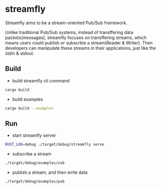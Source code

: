 # streamfly

Streamfly aims to be a stream-oriented Pub/Sub framework.

Unlike traditional Pub/Sub systems, instead of transffering data
packets(messages), streamfly focuses on transffering streams, which means users
could publish or subscrbie a stream(Reader & Writer). Then developers can
manipulate these streams in their applications, just like the stdin & stdout.

## Build

- build streamfly cli command

```sh
cargo build
```

- build examples

```sh
cargo build --examples
```

## Run

- start streamfly server

```sh
RUST_LOG=debug ./target/debug/streamfly serve
```

- subscribe a stream

```sh
./target/debug/examples/sub
```

- publish a stream, and then write data

```sh
./target/debug/examples/pub
```
